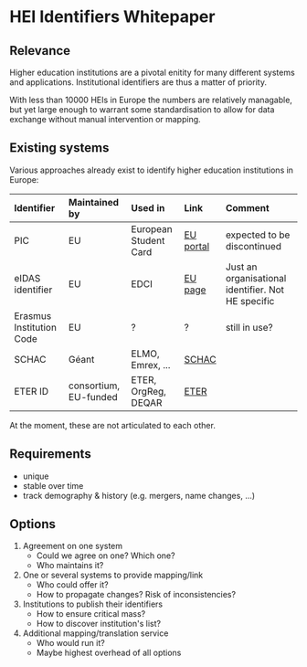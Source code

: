 # HEI Identifiers Whitepaper

## Relevance

Higher education institutions are a pivotal enitity for many different systems and applications. Institutional identifiers are thus a matter of priority.

With less than 10000 HEIs in Europe the numbers are relatively managable, but yet large enough to warrant some standardisation to allow for data exchange without manual intervention or mapping.

## Existing systems

Various approaches already exist to identify higher education institutions in Europe:

| Identifier               | Maintained by         | Used in                | Link                                                                      | Comment                                              |
|:-------------------------|:----------------------|:-----------------------|:--------------------------------------------------------------------------|:-----------------------------------------------------|
| PIC                      | EU                    | European Student Card  | [EU portal](https://ec.europa.eu/info/funding-tenders/opportunities/portal/screen/how-to-participate/participant-register) | expected to be discontinued |
| eIDAS identifier         | EU                    | EDCI                   | [EU page](https://ec.europa.eu/digital-single-market/en/trust-services-and-eid) | Just an organisational identifier. Not HE specific   |
| Erasmus Institution Code | EU                    | ?                      | ?                                                                         | still in use?                                        |
| SCHAC                    | Géant                 | ELMO, Emrex, ...       | [SCHAC](https://wiki.refeds.org/display/STAN/SCHAC)                       |                                                      |
| ETER ID                  | consortium, EU-funded | ETER, OrgReg, DEQAR    | [ETER](https://eter-project.com/#/home)                                   |                                                      |

At the moment, these are not articulated to each other.

## Requirements

- unique
- stable over time
- track demography & history (e.g. mergers, name changes, ...)

## Options

1. Agreement on one system
    - Could we agree on one? Which one?
    - Who maintains it?
2. One or several systems to provide mapping/link
    - Who could offer it?
    - How to propagate changes? Risk of inconsistencies?
3. Institutions to publish their identifiers
    - How to ensure critical mass?
    - How to discover institution's list?
4. Additional mapping/translation service
    - Who would run it?
    - Maybe highest overhead of all options


